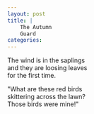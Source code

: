 ```yaml
---
layout: post
title: |
    The Autumn
    Guard
categories: 
---
```


The wind is in the saplings  
and they are loosing leaves  
for the first time.

"What are these red birds  
skittering across the lawn?  
Those birds were mine!"

